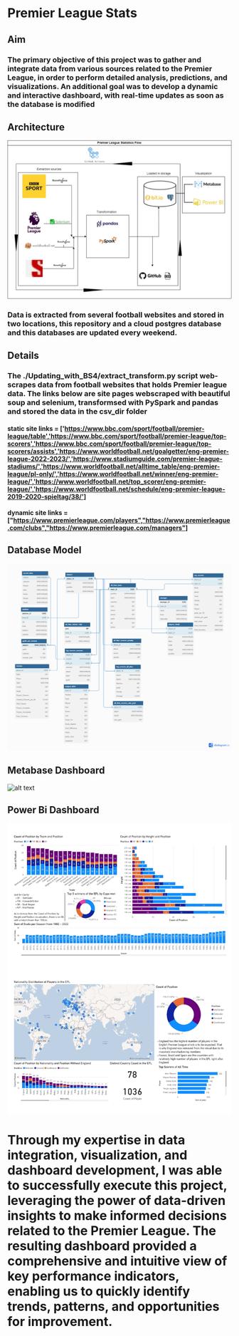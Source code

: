 
# Premier League Stats

## Aim
### The primary objective of this project was to gather and integrate data from various sources related to the Premier League, in order to perform detailed analysis, predictions, and visualizations. An additional goal was to develop a dynamic and interactive dashboard, with real-time updates as soon as the database is modified

## Architecture

![alt text](https://github.com/George-Michael-Dagogo/Premier_League_Stats/blob/main/data_model.jpg)

### Data is extracted from several football websites and stored in two locations, this repository and a cloud postgres database and this databases are updated every weekend.

## Details
### The ./Updating_with_BS4/extract_transform.py script web-scrapes data from football websites that holds Premier league data. The links below are site pages webscraped with beautiful soup and selenium, transformsed with PySpark and pandas and stored the data in the csv_dir folder
#### static site links = ['https://www.bbc.com/sport/football/premier-league/table','https://www.bbc.com/sport/football/premier-league/top-scorers','https://www.bbc.com/sport/football/premier-league/top-scorers/assists','https://www.worldfootball.net/goalgetter/eng-premier-league-2022-2023/','https://www.stadiumguide.com/premier-league-stadiums/','https://www.worldfootball.net/alltime_table/eng-premier-league/pl-only/','https://www.worldfootball.net/winner/eng-premier-league/','https://www.worldfootball.net/top_scorer/eng-premier-league/','https://www.worldfootball.net/schedule/eng-premier-league-2019-2020-spieltag/38/']

#### dynamic site links = ["https://www.premierleague.com/players","https://www.premierleague.com/clubs","https://www.premierleague.com/managers"]


## Database Model

![alt text](https://github.com/George-Michael-Dagogo/Premier_League_Stats/blob/main/database_schema.png)

## Metabase Dashboard
![alt text](https://github.com/George-Michael-Dagogo/Premier_League_Stats/blob/main/Michael%20%C2%B7%20Metabase%20dash.jpg)

## Power Bi Dashboard
![alt text](https://github.com/George-Michael-Dagogo/Premier_League_Stats/blob/main/premier_bi2.jpg)

# Through my expertise in data integration, visualization, and dashboard development, I was able to successfully execute this project, leveraging the power of data-driven insights to make informed decisions related to the Premier League. The resulting dashboard provided a comprehensive and intuitive view of key performance indicators, enabling us to quickly identify trends, patterns, and opportunities for improvement.
